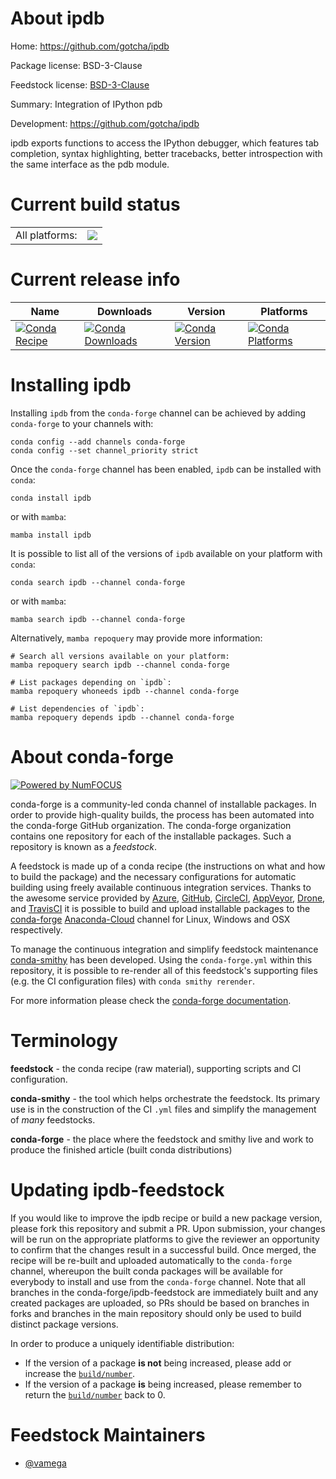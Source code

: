 About ipdb
==========

Home: https://github.com/gotcha/ipdb

Package license: BSD-3-Clause

Feedstock license: [BSD-3-Clause](https://github.com/conda-forge/ipdb-feedstock/blob/main/LICENSE.txt)

Summary: Integration of IPython pdb

Development: https://github.com/gotcha/ipdb

ipdb exports functions to access the IPython debugger,
which features tab completion, syntax highlighting, better
tracebacks, better introspection with the same interface
as the pdb module.


Current build status
====================


<table><tr><td>All platforms:</td>
    <td>
      <a href="https://dev.azure.com/conda-forge/feedstock-builds/_build/latest?definitionId=5313&branchName=main">
        <img src="https://dev.azure.com/conda-forge/feedstock-builds/_apis/build/status/ipdb-feedstock?branchName=main">
      </a>
    </td>
  </tr>
</table>

Current release info
====================

| Name | Downloads | Version | Platforms |
| --- | --- | --- | --- |
| [![Conda Recipe](https://img.shields.io/badge/recipe-ipdb-green.svg)](https://anaconda.org/conda-forge/ipdb) | [![Conda Downloads](https://img.shields.io/conda/dn/conda-forge/ipdb.svg)](https://anaconda.org/conda-forge/ipdb) | [![Conda Version](https://img.shields.io/conda/vn/conda-forge/ipdb.svg)](https://anaconda.org/conda-forge/ipdb) | [![Conda Platforms](https://img.shields.io/conda/pn/conda-forge/ipdb.svg)](https://anaconda.org/conda-forge/ipdb) |

Installing ipdb
===============

Installing `ipdb` from the `conda-forge` channel can be achieved by adding `conda-forge` to your channels with:

```
conda config --add channels conda-forge
conda config --set channel_priority strict
```

Once the `conda-forge` channel has been enabled, `ipdb` can be installed with `conda`:

```
conda install ipdb
```

or with `mamba`:

```
mamba install ipdb
```

It is possible to list all of the versions of `ipdb` available on your platform with `conda`:

```
conda search ipdb --channel conda-forge
```

or with `mamba`:

```
mamba search ipdb --channel conda-forge
```

Alternatively, `mamba repoquery` may provide more information:

```
# Search all versions available on your platform:
mamba repoquery search ipdb --channel conda-forge

# List packages depending on `ipdb`:
mamba repoquery whoneeds ipdb --channel conda-forge

# List dependencies of `ipdb`:
mamba repoquery depends ipdb --channel conda-forge
```


About conda-forge
=================

[![Powered by
NumFOCUS](https://img.shields.io/badge/powered%20by-NumFOCUS-orange.svg?style=flat&colorA=E1523D&colorB=007D8A)](https://numfocus.org)

conda-forge is a community-led conda channel of installable packages.
In order to provide high-quality builds, the process has been automated into the
conda-forge GitHub organization. The conda-forge organization contains one repository
for each of the installable packages. Such a repository is known as a *feedstock*.

A feedstock is made up of a conda recipe (the instructions on what and how to build
the package) and the necessary configurations for automatic building using freely
available continuous integration services. Thanks to the awesome service provided by
[Azure](https://azure.microsoft.com/en-us/services/devops/), [GitHub](https://github.com/),
[CircleCI](https://circleci.com/), [AppVeyor](https://www.appveyor.com/),
[Drone](https://cloud.drone.io/welcome), and [TravisCI](https://travis-ci.com/)
it is possible to build and upload installable packages to the
[conda-forge](https://anaconda.org/conda-forge) [Anaconda-Cloud](https://anaconda.org/)
channel for Linux, Windows and OSX respectively.

To manage the continuous integration and simplify feedstock maintenance
[conda-smithy](https://github.com/conda-forge/conda-smithy) has been developed.
Using the ``conda-forge.yml`` within this repository, it is possible to re-render all of
this feedstock's supporting files (e.g. the CI configuration files) with ``conda smithy rerender``.

For more information please check the [conda-forge documentation](https://conda-forge.org/docs/).

Terminology
===========

**feedstock** - the conda recipe (raw material), supporting scripts and CI configuration.

**conda-smithy** - the tool which helps orchestrate the feedstock.
                   Its primary use is in the construction of the CI ``.yml`` files
                   and simplify the management of *many* feedstocks.

**conda-forge** - the place where the feedstock and smithy live and work to
                  produce the finished article (built conda distributions)


Updating ipdb-feedstock
=======================

If you would like to improve the ipdb recipe or build a new
package version, please fork this repository and submit a PR. Upon submission,
your changes will be run on the appropriate platforms to give the reviewer an
opportunity to confirm that the changes result in a successful build. Once
merged, the recipe will be re-built and uploaded automatically to the
`conda-forge` channel, whereupon the built conda packages will be available for
everybody to install and use from the `conda-forge` channel.
Note that all branches in the conda-forge/ipdb-feedstock are
immediately built and any created packages are uploaded, so PRs should be based
on branches in forks and branches in the main repository should only be used to
build distinct package versions.

In order to produce a uniquely identifiable distribution:
 * If the version of a package **is not** being increased, please add or increase
   the [``build/number``](https://docs.conda.io/projects/conda-build/en/latest/resources/define-metadata.html#build-number-and-string).
 * If the version of a package **is** being increased, please remember to return
   the [``build/number``](https://docs.conda.io/projects/conda-build/en/latest/resources/define-metadata.html#build-number-and-string)
   back to 0.

Feedstock Maintainers
=====================

* [@vamega](https://github.com/vamega/)

